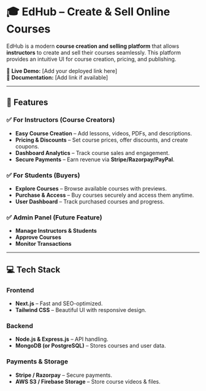 # 🎓 EdHub – Create & Sell Online Courses  

EdHub is a modern **course creation and selling platform** that allows **instructors** to create and sell their courses seamlessly. This platform provides an intuitive UI for course creation, pricing, and publishing.  

🚀 **Live Demo:** [Add your deployed link here]  
📖 **Documentation:** [Add link if available]  

---

## 🌟 Features  

### ✅ **For Instructors (Course Creators)**  
- **Easy Course Creation** – Add lessons, videos, PDFs, and descriptions.  
- **Pricing & Discounts** – Set course prices, offer discounts, and create coupons.  
- **Dashboard Analytics** – Track course sales and engagement.  
- **Secure Payments** – Earn revenue via **Stripe/Razorpay/PayPal**.  

### ✅ **For Students (Buyers)**  
- **Explore Courses** – Browse available courses with previews.  
- **Purchase & Access** – Buy courses securely and access them anytime.  
- **User Dashboard** – Track purchased courses and progress.  

### ✅ **Admin Panel (Future Feature)**  
- **Manage Instructors & Students**  
- **Approve Courses**  
- **Monitor Transactions**  

---

## 💻 Tech Stack  

### **Frontend**  
- **Next.js** – Fast and SEO-optimized.  
- **Tailwind CSS** – Beautiful UI with responsive design.  

### **Backend**  
- **Node.js & Express.js** – API handling.  
- **MongoDB (or PostgreSQL)** – Stores courses and user data.  

### **Payments & Storage**  
- **Stripe / Razorpay** – Secure payments.  
- **AWS S3 / Firebase Storage** – Store course videos & files.  


